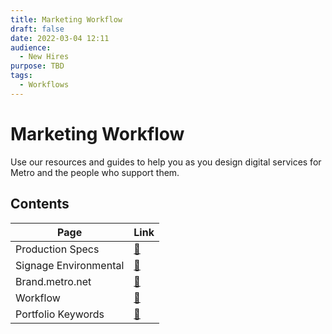 ```yaml
---
title: Marketing Workflow
draft: false
date: 2022-03-04 12:11
audience:
  - New Hires
purpose: TBD
tags:
  - Workflows
---
```


# Marketing Workflow

Use our resources and guides to help you as you design digital services for Metro and the people who support them.

## Contents

|Page|Link|
|---|----|
|Production Specs|[:link:](production-specs.md)|
|Signage Environmental|[:link:](signage-environmental.md)|
|Brand.metro.net|[:link:](brand-metro.md)|
|Workflow|[:link:](workflow/index.md)|
|Portfolio Keywords|[:link:](portfolio-keywords.md)|
